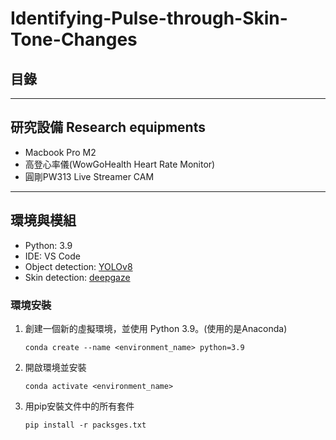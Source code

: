 # Identifying-Pulse-through-Skin-Tone-Changes
## 目錄
---
## 研究設備 Research equipments
* Macbook Pro M2
* 高登心率儀(WowGoHealth Heart Rate Monitor)
* 圓剛PW313 Live Streamer CAM
---
## 環境與模組
* Python: 3.9
* IDE: VS Code
* Object detection: [YOLOv8](https://github.com/ultralytics/ultralytics)
* Skin detection: [deepgaze](https://github.com/mpatacchiola/deepgaze)
### 環境安裝
1. 創建一個新的虛擬環境，並使用 Python 3.9。(使用的是Anaconda)
    ```
    conda create --name <environment_name> python=3.9
    ```
2. 開啟環境並安裝
   ```
   conda activate <environment_name>
   ```
3. 用pip安裝文件中的所有套件
   ```
   pip install -r packsges.txt
   ```

